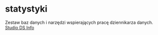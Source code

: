 # statystyki
Zestaw baz danych i narzędzi wspierających pracę dziennikarza danych.<br>
[Studio DS Info](https://studiodsinfo.pl/)
